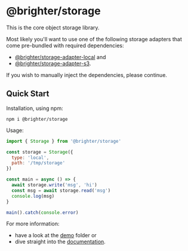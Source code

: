 # @brighter/storage

This is the core object storage library.

Most likely you'll want to use one of the following storage adapters that come pre-bundled with required dependencies:

* [@brighter/storage-adapter-local](../storage-adapter-local/) and
* [@brighter/storage-adapter-s3](../storage-adapter-s3/).

If you wish to manually inject the dependencies, please continue.

## Quick Start

Installation, using npm:

```
npm i @brighter/storage
```

Usage:

```js
import { Storage } from '@brighter/storage'

const storage = Storage({
  type: 'local',
  path: '/tmp/storage'
})

const main = async () => {
  await storage.write('msg', 'hi')
  const msg = await storage.read('msg')
  console.log(msg)
}

main().catch(console.error)
```

For more information:

- have a look at the [demo](demo/) folder or
- dive straight into the [documentation](docs/Storage.md).
